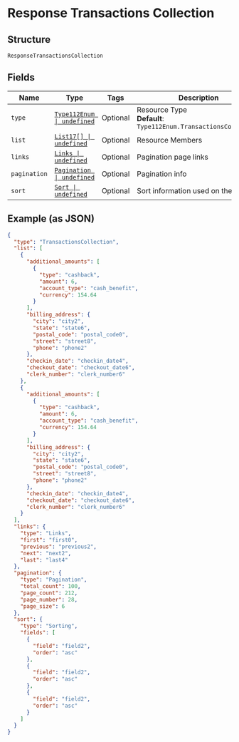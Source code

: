 
# Response Transactions Collection

## Structure

`ResponseTransactionsCollection`

## Fields

| Name | Type | Tags | Description |
|  --- | --- | --- | --- |
| `type` | [`Type112Enum \| undefined`](../../doc/models/type-112-enum.md) | Optional | Resource Type<br>**Default**: `Type112Enum.TransactionsCollection` |
| `list` | [`List17[] \| undefined`](../../doc/models/list-17.md) | Optional | Resource Members |
| `links` | [`Links \| undefined`](../../doc/models/links.md) | Optional | Pagination page links |
| `pagination` | [`Pagination \| undefined`](../../doc/models/pagination.md) | Optional | Pagination info |
| `sort` | [`Sort \| undefined`](../../doc/models/sort.md) | Optional | Sort information used on the results |

## Example (as JSON)

```json
{
  "type": "TransactionsCollection",
  "list": [
    {
      "additional_amounts": [
        {
          "type": "cashback",
          "amount": 6,
          "account_type": "cash_benefit",
          "currency": 154.64
        }
      ],
      "billing_address": {
        "city": "city2",
        "state": "state6",
        "postal_code": "postal_code0",
        "street": "street8",
        "phone": "phone2"
      },
      "checkin_date": "checkin_date4",
      "checkout_date": "checkout_date6",
      "clerk_number": "clerk_number6"
    },
    {
      "additional_amounts": [
        {
          "type": "cashback",
          "amount": 6,
          "account_type": "cash_benefit",
          "currency": 154.64
        }
      ],
      "billing_address": {
        "city": "city2",
        "state": "state6",
        "postal_code": "postal_code0",
        "street": "street8",
        "phone": "phone2"
      },
      "checkin_date": "checkin_date4",
      "checkout_date": "checkout_date6",
      "clerk_number": "clerk_number6"
    }
  ],
  "links": {
    "type": "Links",
    "first": "first0",
    "previous": "previous2",
    "next": "next2",
    "last": "last4"
  },
  "pagination": {
    "type": "Pagination",
    "total_count": 100,
    "page_count": 212,
    "page_number": 28,
    "page_size": 6
  },
  "sort": {
    "type": "Sorting",
    "fields": [
      {
        "field": "field2",
        "order": "asc"
      },
      {
        "field": "field2",
        "order": "asc"
      },
      {
        "field": "field2",
        "order": "asc"
      }
    ]
  }
}
```

